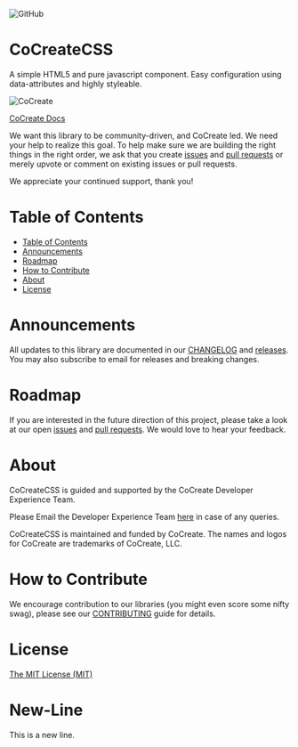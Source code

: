 ![GitHub](https://img.shields.io/github/license/CoCreate-app/CoCreateCSS)
# CoCreateCSS
A simple HTML5 and pure javascript component. Easy configuration using data-attributes and highly styleable.

![CoCreate](https://cdn.cocreate.app/logo.png)

[CoCreate Docs](https://cocreate.app/documentation/CoCreateCSS)


We want this library to be community-driven, and CoCreate led. We need your help to realize this goal. To help make sure we are building the right things in the right order, we ask that you create [issues](https://github.com/CoCreate-app/Realtime_Admin_CRM_and_CMS/issues) and [pull requests](https://github.com/CoCreate-app/Realtime_Admin_CRM_and_CMS/pulls) or merely upvote or comment on existing issues or pull requests.

We appreciate your continued support, thank you!

# Table of Contents

- [Table of Contents](#table-of-contents)
- [Announcements](#announcements)
- [Roadmap](#roadmap)
- [How to Contribute](#how-to-contribute)
- [About](#about)
- [License](#license)

<a name="announcements"></a>
# Announcements

All updates to this library are documented in our [CHANGELOG](https://github.com/CoCreate-app/CoCreate-industry/blob/master/CHANGELOG.md) and [releases](https://github.com/CoCreate-app/CoCreateCSS/releases). You may also subscribe to email for releases and breaking changes. 

<a name="roadmap"></a>
# Roadmap

If you are interested in the future direction of this project, please take a look at our open [issues](https://github.com/CoCreate-app/CoCreate-industry/issues) and [pull requests](https://github.com/CoCreate-app/CoCreate-industry/pulls). We would love to hear your feedback.


<a name="about"></a>
# About

CoCreateCSS is guided and supported by the CoCreate Developer Experience Team.

Please Email the Developer Experience Team [here](mailto:develop@cocreate.app) in case of any queries.

CoCreateCSS is maintained and funded by CoCreate. The names and logos for CoCreate are trademarks of CoCreate, LLC.

<a name="contribute"></a>
# How to Contribute

We encourage contribution to our libraries (you might even score some nifty swag), please see our [CONTRIBUTING](https://github.com/CoCreate-app/CoCreate-industry/blob/master/CONTRIBUTING.md) guide for details.

# License
[The MIT License (MIT)](https://github.com/CoCreate-app/CoCreate-industry/blob/master/LICENSE)

# New-Line
This is a new line.
